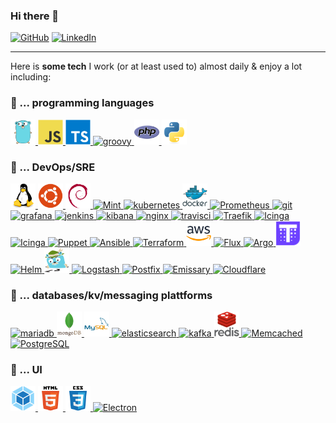 ### Hi there 👋

[![GitHub](	https://img.shields.io/badge/github-%23100000.svg?&style=for-the-badge&logo=github&logoColor=white)](https://github.com/raffis)
[![LinkedIn](https://img.shields.io/badge/linkedin-%230077B5.svg?&style=for-the-badge&logo=linkedin&logoColor=white)](https://www.linkedin.com/in/raffael-sahli-886439189) 

<hr/>

Here is **some tech** I work (or at least used to) almost daily & enjoy a lot including:

### :pencil: ... programming languages
<p align="left"> 
 <a href="https://golang.org" target="_blank"> <img src="https://raw.githubusercontent.com/devicons/devicon/master//icons/go/go-original.svg" alt="go" width="40" height="40"/> </a>
 <a href="https://developer.mozilla.org/en-US/docs/Web/JavaScript" target="_blank"> <img src="https://raw.githubusercontent.com/devicons/devicon/master//icons/javascript/javascript-original.svg" alt="javascript" width="40" height="40"/> </a>
 <a href="https://www.typescriptlang.org/" target="_blank"> <img src="https://raw.githubusercontent.com/devicons/devicon/master//icons/typescript/typescript-original.svg" alt="typescript" width="40" height="40"/> </a>
 <a href="https://groovy-lang.org/" target="_blank"> <img src="https://www.vectorlogo.zone/logos/groovy-lang/groovy-lang-icon.svg" alt="groovy" width="40" height="40"/> </a>
  <a href="https://www.php.net" target="_blank"> <img src="https://raw.githubusercontent.com/devicons/devicon/master//icons/php/php-original.svg" alt="php" width="40" height="40"/> </a>
 <a href="https://www.python.org" target="_blank"> <img src="https://raw.githubusercontent.com/devicons/devicon/master//icons/python/python-original.svg" alt="python" width="40" height="40"/> </a>
</p>

### :wrench: ... DevOps/SRE
<p align="left">
 <a href="https://www.linux.org/" target="_blank"> <img src="https://raw.githubusercontent.com/devicons/devicon/master//icons/linux/linux-original.svg" alt="linux" width="40" height="40"/> </a>
 <a href="https://www.ubuntu.com/" target="_blank"> <img src="https://raw.githubusercontent.com/devicons/devicon/master//icons/ubuntu/ubuntu-plain.svg" alt="linux" width="40" height="40"/> </a>
 <a href="https://www.debian.com/" target="_blank"> <img src="https://raw.githubusercontent.com/devicons/devicon/master//icons/debian/debian-original.svg" alt="linux" width="40" height="40"/> </a>
 <a href="https://linuxmint.com/" target="_blank"> <img src="https://raw.githubusercontent.com/detain/svg-logos/master/svg/linux-mint.svg" alt="Mint" width="40" height="40"/> </a>
 <a href="https://kubernetes.io" target="_blank"> <img src="https://www.vectorlogo.zone/logos/kubernetes/kubernetes-icon.svg" alt="kubernetes" width="40" height="40"/> </a> 
 <a href="https://www.docker.com/" target="_blank"> <img src="https://raw.githubusercontent.com/devicons/devicon/master//icons/docker/docker-original-wordmark.svg" alt="docker" width="40" height="40"/> </a>
 <a href="https://www.prometheus.io/" target="_blank"> <img src="https://www.vectorlogo.zone/logos/prometheusio/prometheusio-icon.svg" alt="Prometheus" width="40" height="40"/> </a>
 <a href="https://git-scm.com/" target="_blank"> <img src="https://www.vectorlogo.zone/logos/git-scm/git-scm-icon.svg" alt="git" width="40" height="40"/> </a>
 <a href="https://grafana.com" target="_blank"> <img src="https://www.vectorlogo.zone/logos/grafana/grafana-icon.svg" alt="grafana" width="40" height="40"/> </a>
 <a href="https://www.jenkins.io" target="_blank"> <img src="https://www.vectorlogo.zone/logos/jenkins/jenkins-icon.svg" alt="jenkins" width="40" height="40"/> </a>
 <a href="https://www.elastic.co/kibana" target="_blank"> <img src="https://www.vectorlogo.zone/logos/elasticco_kibana/elasticco_kibana-icon.svg" alt="kibana" width="40" height="40"/> </a>
 <a href="https://www.nginx.com" target="_blank"> <img src="https://www.vectorlogo.zone/logos/nginx/nginx-icon.svg" alt="nginx" width="40" height="40"/> </a>
 <a href="https://travis-ci.org" target="_blank"> <img src="https://www.vectorlogo.zone/logos/travis-ci/travis-ci-icon.svg" alt="travisci" width="40" height="40"/> </a>
 <a href="https://traefik.io/" target="_blank"> <img src="https://www.vectorlogo.zone/logos/traefikio/traefikio-icon.svg" alt="Traefik" width="40" height="40"/> </a>
 <a href="https://gitlab.org/" target="_blank"> <img src="https://www.vectorlogo.zone/logos/gitlab/gitlab-icon.svg" alt="Icinga" width="40" height="40"/> </a>
 <a href="https://www.icinga.com/" target="_blank"> <img src="https://www.vectorlogo.zone/logos/icinga/icinga-icon.svg" alt="Icinga" width="40" height="40"/> </a>
 <a href="https://www.puppet.com/" target="_blank"> <img src="https://www.vectorlogo.zone/logos/puppet/puppet-icon.svg" alt="Puppet" width="40" height="40"/> </a>
 <a href="https://www.ansible.com/" target="_blank"> <img src="https://www.vectorlogo.zone/logos/ansible/ansible-icon.svg" alt="Ansible" width="40" height="40"/> </a>
 <a href="https://www.terraform.io/" target="_blank"> <img src="https://www.vectorlogo.zone/logos/terraformio/terraformio-icon.svg" alt="Terraform" width="40" height="40"/> </a> 
 <a href="https://aws.amazon.com" target="_blank"> <img src="https://raw.githubusercontent.com/devicons/devicon/master//icons/amazonwebservices/amazonwebservices-original-wordmark.svg" alt="aws" width="40" height="40"/> </a>
 <a href="https://fluxcd.io/" target="_blank"> <img src="https://www.vectorlogo.zone/logos/fluxcdio/fluxcdio-icon.svg" alt="Flux" width="40" height="40"/> </a>
 <a href="https://argoproj.github.io/" target="_blank"> <img src="https://www.vectorlogo.zone/logos/argoprojio/argoprojio-icon.svg" alt="Argo" width="40" height="40"/> </a>
 <a href="https://thanos.io/" target="_blank"> <img src="https://raw.githubusercontent.com/cncf/artwork/master/projects/thanos/icon/color/thanos-icon-color.svg" alt="Thanos" width="40" height="40"/> </a>
 <a href="https://helm.sh/" target="_blank"> <img src="https://www.vectorlogo.zone/logos/helmsh/helmsh-icon.svg" alt="Helm" width="40" height="40"/> </a>
 <a href="https://www.jaegertracing.io/" target="_blank"> <img src="https://raw.githubusercontent.com/cncf/artwork/master/projects/jaeger/icon/color/jaeger-icon-color.svg" alt="Helm" width="40" height="40"/> </a>
 <a href="https://www.elastic.co/logstash/" target="_blank"> <img src="https://www.vectorlogo.zone/logos/elasticco_logstash/elasticco_logstash-icon.svg" alt="Logstash" width="40" height="40"/> </a>
 <a href="http://www.postfix.org/" target="_blank"> <img src="https://upload.wikimedia.org/wikipedia/commons/3/36/Postfix-logo.svg" alt="Postfix" width="40" height="40"/> </a>
 <a href="https://www.getambassador.io/products/api-gateway/" target="_blank"> <img src="https://www.vectorlogo.zone/logos/ambassadorio/ambassadorio-icon.svg" alt="Emissary" width="40" height="40"/> </a>
 <a href="https://www.cloudflare.com/" target="_blank"> <img src="https://www.vectorlogo.zone/logos/cloudflare/cloudflare-icon.svg" alt="Cloudflare" width="40" height="40"/> </a>
</p>


### :floppy_disk: ... databases/kv/messaging plattforms
<p align="left">
 <a href="https://mariadb.org/" target="_blank"> <img src="https://www.vectorlogo.zone/logos/mariadb/mariadb-icon.svg" alt="mariadb" width="40" height="40"/> </a>
 <a href="https://www.mongodb.com/" target="_blank"> <img src="https://raw.githubusercontent.com/devicons/devicon/master//icons/mongodb/mongodb-original-wordmark.svg" alt="mongodb" width="40" height="40"/> </a>
 <a href="https://www.mysql.com/" target="_blank"> <img src="https://raw.githubusercontent.com/devicons/devicon/master//icons/mysql/mysql-original-wordmark.svg" alt="mysql" width="40" height="40"/> </a>
 <a href="https://www.elastic.co" target="_blank"> <img src="https://www.vectorlogo.zone/logos/elastic/elastic-icon.svg" alt="elasticsearch" width="40" height="40"/> </a>
 <a href="https://kafka.apache.org/" target="_blank"> <img src="https://www.vectorlogo.zone/logos/apache_kafka/apache_kafka-icon.svg" alt="kafka" width="40" height="40"/> </a>
 <a href="https://redis.io" target="_blank"> <img src="https://raw.githubusercontent.com/devicons/devicon/master//icons/redis/redis-original-wordmark.svg" alt="redis" width="40" height="40"/> </a>
 <a href="https://memcached.org/" target="_blank"> <img src="https://www.vectorlogo.zone/logos/memcached/memcached-icon.svg" alt="Memcached" width="40" height="40"/> </a>
 <a href="https://www.postgresql.org/" target="_blank"> <img src="https://www.vectorlogo.zone/logos/postgresql/postgresql-icon.svg" alt="PostgreSQL" width="40" height="40"/> </a>
</p>



### :art: ... UI
<p align="left">
 <a href="https://webpack.js.org" target="_blank"> <img src="https://raw.githubusercontent.com/devicons/devicon/master//icons/webpack/webpack-original.svg" alt="webpack" width="40" height="40"/> </a>
 <a href="https://www.w3.org/html/" target="_blank"> <img src="https://raw.githubusercontent.com/devicons/devicon/master//icons/html5/html5-original-wordmark.svg" alt="html5" width="40" height="40"/> </a>
 <a href="https://www.w3schools.com/css/" target="_blank"> <img src="https://raw.githubusercontent.com/devicons/devicon/master//icons/css3/css3-original-wordmark.svg" alt="css3" width="40" height="40"/> </a>
 <a href="https://www.electronjs.org/" target="_blank"> <img src="https://www.vectorlogo.zone/logos/electronjs/electronjs-icon.svg" alt="Electron" width="40" height="40"/> </a>
</p>
